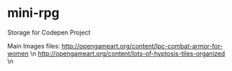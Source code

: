 # mini-rpg
Storage for Codepen Project

Main Images files:
http://opengameart.org/content/lpc-combat-armor-for-women \n
http://opengameart.org/content/lots-of-hyptosis-tiles-organized \n
